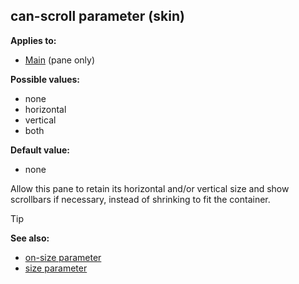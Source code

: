 ## can-scroll parameter (skin)

<!-- -->
**Applies to:**
+   [Main](/ref/%7Bskin%7D/control/main.md) (pane only)
<!-- -->
**Possible values:**
+   none
+   horizontal
+   vertical
+   both
<!-- -->
**Default value:**
+   none


Allow this pane to retain its horizontal and/or vertical size
and show scrollbars if necessary, instead of shrinking to fit the
container.

> [!TIP] 
> **See also:**
> +   [on-size parameter](/ref/%7Bskin%7D/param/on-size.md) 
> +   [size parameter](/ref/%7Bskin%7D/param/size.md) 